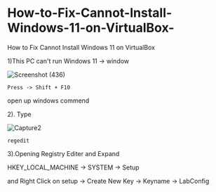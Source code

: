 # How-to-Fix-Cannot-Install-Windows-11-on-VirtualBox-
How to Fix Cannot Install Windows 11 on VirtualBox 

1)This PC can't run Windows 11 -> window

![Screenshot (436)](https://user-images.githubusercontent.com/47558327/136683284-93234dd0-619d-4745-b611-4ece7068d190.png)

    Press -> Shift + F10
  open up windows commend

2). Type 

![Capture2](https://user-images.githubusercontent.com/47558327/136683355-81287abf-43fe-4292-a1ce-a2d80d3b6ec8.PNG)

    regedit
    
3).Opening Registry Editer and Expand
  
  HKEY_LOCAL_MACHINE -> SYSTEM -> Setup
 
 and Right Click on setup -> Create New Key -> Keyname -> LabConfig
 
  




